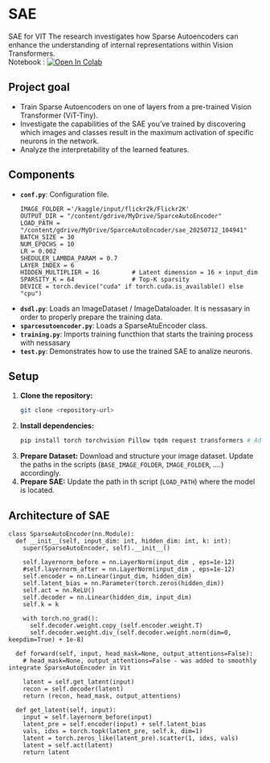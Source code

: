 # SAE
SAE for VIT
The research investigates how Sparse Autoencoders can enhance the understanding of internal representations within Vision Transformers. <br>
Notebook : [![Open In Colab](https://colab.research.google.com/assets/colab-badge.svg)](https://colab.research.google.com/drive/1zHiTLdVccE1zszPuBlcO4H7k8jPk8tgN?usp=sharing)

## Project goal
*   Train Sparse Autoencoders on one of layers from a pre-trained Vision Transformer (ViT-Tiny).
*   Investigate the capabilities of the SAE you’ve trained by discovering which images and classes result in the maximum activation of specific neurons in the network.
*   Analyze the interpretability of the learned features.
## Components

*   **`conf.py`**: Configuration file.
    ```
    IMAGE_FOLDER ='/kaggle/input/flickr2k/Flickr2K'
    OUTPUT_DIR = "/content/gdrive/MyDrive/SparceAutoEncoder"
    LOAD_PATH = "/content/gdrive/MyDrive/SparceAutoEncoder/sae_20250712_104941"  
    BATCH_SIZE = 30
    NUM_EPOCHS = 10
    LR = 0.002
    SHEDULER_LAMBDA_PARAM = 0.7
    LAYER_INDEX = 6
    HIDDEN_MULTIPLIER = 16         # Latent dimension = 16 × input_dim
    SPARSITY_K = 64                # Top-K sparsity
    DEVICE = torch.device("cuda" if torch.cuda.is_available() else "cpu")
    ```
*   **`dsdl.py`**: Loads an ImageDataset / ImageDataloader. It is nessasary in order to properly prepare the training data.
*   **`sparcesutoencoder.py`**: Loads a SparseAtuEncoder class.
*   **`training.py`**: Imports training functhion that starts the training process with nessasary 
*   **`test.py`**: Demonstrates how to use the trained SAE to analize neurons.

## Setup
1.  **Clone the repository:**
    ```bash
    git clone <repository-url>
    ```
2.  **Install dependencies:**
    ```bash
    pip install torch torchvision Pillow tqdm request transformers # Add other dependencies if needed
3.  **Prepare Dataset:** Download and structure your image dataset. Update the paths in the scripts (`BASE_IMAGE_FOLDER`, `IMAGE_FOLDER`, ....) accordingly.
4.  **Prepare SAE:** Update the path in th script (`LOAD_PATH`) where the model is located.

## Architecture of SAE
```
class SparseAutoEncoder(nn.Module):
  def __init__(self, input_dim: int, hidden_dim: int, k: int):
    super(SparseAutoEncoder, self).__init__()

    self.layernorm_before = nn.LayerNorm(input_dim , eps=1e-12)
    #self.layernorm_after = nn.LayerNorm(input_dim , eps=1e-12)
    self.encoder = nn.Linear(input_dim, hidden_dim)
    self.latent_bias = nn.Parameter(torch.zeros(hidden_dim))
    self.act = nn.ReLU()
    self.decoder = nn.Linear(hidden_dim, input_dim)
    self.k = k

    with torch.no_grad():
      self.decoder.weight.copy_(self.encoder.weight.T)
      self.decoder.weight.div_(self.decoder.weight.norm(dim=0, keepdim=True) + 1e-8)

  def forward(self, input, head_mask=None, output_attentions=False):
    # head_mask=None, output_attentions=False - was added to smoothly integrate SparseAutoEncoder in Vit

    latent = self.get_latent(input)
    recon = self.decoder(latent)
    return (recon, head_mask, output_attentions)

  def get_latent(self, input):
    input = self.layernorm_before(input)
    latent_pre = self.encoder(input) + self.latent_bias
    vals, idxs = torch.topk(latent_pre, self.k, dim=1)
    latent = torch.zeros_like(latent_pre).scatter(1, idxs, vals)
    latent = self.act(latent)
    return latent
```


